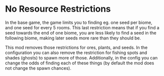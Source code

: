 # No Resource Restrictions

In the base game, the game limits you to finding eg. one seed per biome, and one seed for every 5 rooms. This last restriction means that if you find a seed towards the end of one biome, you are less likely to find a seed in the following biome, making later seeds more rare than they should be.

This mod removes those restrictions for ores, plants, and seeds. In the configuration you can also remove the restriction for fishing spots and shades (ghosts) to spawn more of those. Additionally, in the config you can change the odds of finding each of these things (by default the mod does not change the spawn chances).